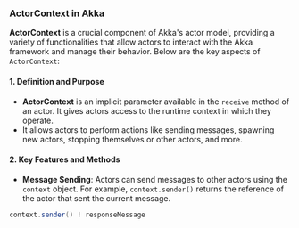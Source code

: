 ### ActorContext in Akka

**ActorContext** is a crucial component of Akka's actor model, providing a variety of functionalities that allow actors to interact with the Akka framework and manage their behavior. Below are the key aspects of `ActorContext`:

#### 1. Definition and Purpose

* **ActorContext** is an implicit parameter available in the `receive` method of an actor. It gives actors access to the runtime context in which they operate.
* It allows actors to perform actions like sending messages, spawning new actors, stopping themselves or other actors, and more.

#### 2. Key Features and Methods

* **Message Sending**: Actors can send messages to other actors using the `context` object. For example, `context.sender()` returns the reference of the actor that sent the current message.

```scala
context.sender() ! responseMessage
```
